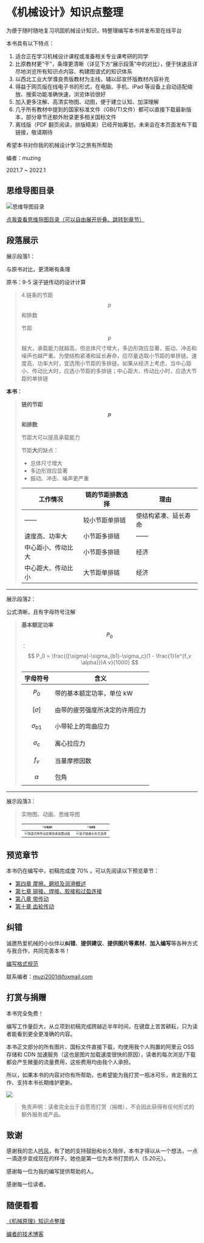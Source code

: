 # 《机械设计》知识点整理

为便于随时随地复习巩固机械设计知识，特整理编写本书并发布至在线平台

本书具有以下特点：

1. 适合正在学习机械设计课程或准备相关专业课考研的同学
2. 比原教材更“干”，条理更清晰（详见下方“展示段落”中的对比），便于快速且详尽地浏览所有知识点内容、构建图谱式的知识体系
3. 以西北工业大学濮良贵版教材为主线，辅以邱宣怀版教材内容补充
4. 得益于网页版在线电子书的形式，在电脑、手机、iPad 等设备上自动适配缩放、搜索功能准确快速，浏览体验很好
5. 加入更多注解、高清实物图、动图，便于建立认知、加深理解
6. 几乎所有教材中提到的国家标准文件（GB(/T)文件）都可以直接下载最新版本，部分章节还额外附录更多相关国标文件
7. 离线版（PDF 翻页阅读，排版精美）已经开始筹划，未来会在本页面发布下载链接，敬请期待

希望本书对你我的机械设计学习之旅有所帮助

编者：muzing

2021.7 ~ 2022.1

## 思维导图目录

![思维导图目录](http://processon.com/chart_image/6108b7d60e3e74368fc55118.png)

[点我查看思维导图目录（可以自由展开折叠、跳转到章节）](https://www.processon.com/view/link/6108bbf10e3e74368fc5622a)

## 段落展示

展示段落1：

与原书对比，更清晰有条理

原书：9-5 滚子链传动的设计计算

> 4.链条的节距 $$p$$ 和排数
>
> 节距 $$p$$ 越大，承载能力就越高，但总体尺寸增大，多边形效应显著，振动、冲击和噪声也越严重。为使结构紧凑和延长寿命，应尽量选取小节距的单排链。速度高、功率大时，宜选用小节距的多排链。如果从经济上考虑，当中心距小、传动比大时，应选小节距的多排链；中心距大、传动比小时，应选大节距的单排链

**本书**：

> **链的节距 $$p$$ 和排数**
>
> 节距大可以提高承载能力
>
> 节距**大**的缺点：
>
> - 总体尺寸增大
> - 多边形效应显著
> - 振动、冲击、噪声更严重
>
> | 工作情况           | 链的节距排数选择 | 理由                 |
> | ------------------ | ---------------- | -------------------- |
> | ——                 | 较小节距单排链   | 使结构紧凑、延长寿命 |
> | 速度高、功率大     | 小节距多排链     | ——                   |
> | 中心距小、传动比大 | 小节距多排链     | 经济                 |
> | 中心距大、传动比小 | 大节距单排链     | 经济                 |

-----

展示段落2：

公式清晰，且有字母符号注解

> **基本额定功率 $$P_0$$**：
> $$
> P_0 = \frac{([\sigma]-\sigma_{b1}-\sigma_c)(1 - \frac{1}{e^{f_v \alpha}})A v}{1000}
> $$
>
> | 字母符号        | 含义                           |
> | --------------- | ------------------------------ |
> | $$P_0$$         | 带的基本额定功率，单位 kW      |
> | $$[\sigma]$$    | 由带的疲劳强度所决定的许用应力 |
> | $$\sigma_{b1}$$ | 小带轮上的弯曲应力             |
> | $$\sigma_c$$    | 离心拉应力                     |
> | $$f_v$$         | 当量摩擦因数                   |
> | $$\alpha$$      | 包角                           |

-----

展示段落3：

> 实物图、动画、思维导图
>
> | <img src="https://oss.muzing.top/image/domm_针阀油杯.jpg" alt="针阀油杯" style="zoom:33%;" /> | <img src="https://oss.muzing.top/image/domm_双排链.jpg" alt="双排链" style="zoom:33%;" /> |
> | ------------------------------------------------------------ | ------------------------------------------------------------ |
> | <img src="https://oss.muzing.top/image/domm_滑道式带传动定期张紧装置动画.gif" alt="滑道式带传动定期张紧装置动画" style="zoom:50%;" /> | <img src="https://oss.muzing.top/image/domm_滚子链接头形式选择.png" alt="滚子链接头形式选择" style="zoom:50%;" /> |

## 预览章节

本书仍在编写中，初稿完成度 70% 。可以先阅读以下预览章节：

- [第四章 摩擦、磨损及润滑概述](https://domm.muzing.top/chapter_04)
- [第七章 铆接、焊接、胶接和过盈连接](https://domm.muzing.top/chapter_07)
- [第八章 带传动](https://domm.muzing.top/chapter_08)
- [第十章 齿轮传动](https://domm.muzing.top/chapter_10)

## 纠错

诚邀热爱机械的小伙伴以**纠错**、**提供建议**、**提供图片等素材**、**加入编写**等各种方式与我合作，共同完善本书！

[编写格式规范](https://domm.muzing.top/specification_21)

联系编者：[muzi2001@foxmail.com](mailto:muzi2001@foxmail.com)

## 打赏与捐赠

本书完全免费！

编写工作量巨大，从立项到初稿完成跨越近半年时间，在键盘上苦苦耕耘，只为读者能看到更全更准确的内容。

本书正文部分的所有图片、国标文件直接下载，均使用我个人购置的阿里云 OSS 存储和 CDN 加速服务（这也是图片加载速度很快的原因），读者的每次浏览/下载都会产生微量的流量费用，这些费用均由我个人承担。

所以，如果本书的内容对你有所帮助，也希望能为我打赏一瓶冰可乐，肯定我的工作、支持本书长期维护更新。

![](https://oss.muzing.top/image/muzing微信收款码.png)

> 免责声明：读者完全出于自愿而打赏（捐赠），不会因此获得有任何形式的额外服务或产品。

## 致谢

感谢我的恋人[吟风](https://brise.top)，有了她的支持鼓励和长久陪伴，本书才得以从一个想法，一点一滴逐步变成现在的样子。她也是第一位为本书打赏的人（5.20元）。

感谢每一位为我的编写提供帮助的人。

感谢每一位读者。

## 随便看看

[《机械原理》知识点整理](https://tomm.muzing.top)

[编者的技术博客](https://muzing.top)
